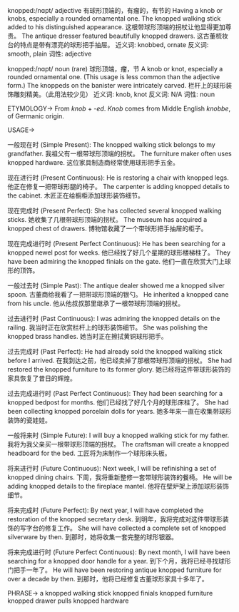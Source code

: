 knopped:/nɑpt/
adjective
有球形顶端的，有瘤的，有节的
Having a knob or knobs, especially a rounded ornamental one.
The knopped walking stick added to his distinguished appearance.  这根带球形顶端的拐杖让他显得更加尊贵。
The antique dresser featured beautifully knopped drawers.  这古董梳妆台的特点是带有漂亮的球形把手抽屉。
近义词: knobbed, ornate
反义词: smooth, plain
词性: adjective

knopped:/nɑpt/
noun (rare)
球形顶端，瘤，节
A knob or knot, especially a rounded ornamental one. (This usage is less common than the adjective form.)
The knoppeds on the banister were intricately carved.  栏杆上的球形装饰雕刻精美。（此用法较少见）
近义词: knob, knot
反义词: N/A
词性: noun


ETYMOLOGY->
From *knob* + *-ed*.  *Knob* comes from Middle English *knobbe*, of Germanic origin.

USAGE->

一般现在时 (Simple Present):
The knopped walking stick belongs to my grandfather. 我祖父有一根带球形顶端的拐杖。
The furniture maker often uses knopped hardware.  这位家具制造商经常使用球形把手五金。

现在进行时 (Present Continuous):
He is restoring a chair with knopped legs. 他正在修复一把带球形腿的椅子。
The carpenter is adding knopped details to the cabinet. 木匠正在给橱柜添加球形装饰细节。

现在完成时 (Present Perfect):
She has collected several knopped walking sticks. 她收集了几根带球形顶端的拐杖。
The museum has acquired a knopped chest of drawers.  博物馆收藏了一个带球形把手抽屉的柜子。

现在完成进行时 (Present Perfect Continuous):
He has been searching for a knopped newel post for weeks. 他已经找了好几个星期的球形楼梯柱了。
They have been admiring the knopped finials on the gate. 他们一直在欣赏大门上球形的顶饰。

一般过去时 (Simple Past):
The antique dealer showed me a knopped silver spoon. 古董商给我看了一把带球形顶端的银勺。
He inherited a knopped cane from his uncle. 他从他叔叔那里继承了一根带球形顶端的拐杖。

过去进行时 (Past Continuous):
I was admiring the knopped details on the railing. 我当时正在欣赏栏杆上的球形装饰细节。
She was polishing the knopped brass handles. 她当时正在擦拭黄铜球形把手。

过去完成时 (Past Perfect):
He had already sold the knopped walking stick before I arrived. 在我到达之前，他已经卖掉了那根带球形顶端的拐杖。
She had restored the knopped furniture to its former glory. 她已经将这件带球形装饰的家具恢复了昔日的辉煌。

过去完成进行时 (Past Perfect Continuous):
They had been searching for a knopped bedpost for months.  他们已经找了好几个月的球形床柱了。
She had been collecting knopped porcelain dolls for years. 她多年来一直在收集带球形装饰的瓷娃娃。

一般将来时 (Simple Future):
I will buy a knopped walking stick for my father. 我将为我父亲买一根带球形顶端的拐杖。
The craftsman will create a knopped headboard for the bed. 工匠将为床制作一个球形床头板。

将来进行时 (Future Continuous):
Next week, I will be refinishing a set of knopped dining chairs. 下周，我将重新整修一套带球形装饰的餐椅。
He will be adding knopped details to the fireplace mantel. 他将在壁炉架上添加球形装饰细节。

将来完成时 (Future Perfect):
By next year, I will have completed the restoration of the knopped secretary desk. 到明年，我将完成对这件带球形装饰的写字台的修复工作。
She will have collected a complete set of knopped silverware by then. 到那时，她将收集一套完整的球形银器。

将来完成进行时 (Future Perfect Continuous):
By next month, I will have been searching for a knopped door handle for a year. 到下个月，我将已经寻找球形门把手一年了。
He will have been restoring antique knopped furniture for over a decade by then. 到那时，他将已经修复古董球形家具十多年了。



PHRASE->
a knopped walking stick
knopped finials
knopped furniture
knopped drawer pulls
knopped hardware
